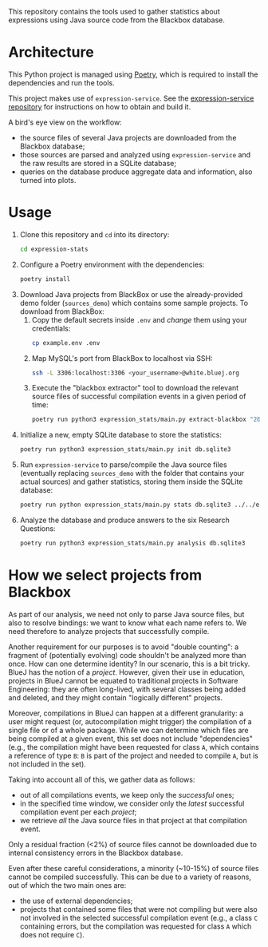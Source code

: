 This repository contains the tools used to gather statistics about expressions using Java source code from the Blackbox database.

# Architecture

This Python project is managed using [Poetry](https://python-poetry.org/),
which is required to install the dependencies and run the tools.

This project makes use of `expression-service`. See the [expression-service repository](https://github.com/LuCEresearchlab/expression-service/) for instructions on how to obtain and build it.

A bird's eye view on the workflow:

- the source files of several Java projects are downloaded from the Blackbox database;
- those sources are parsed and analyzed using `expression-service` and the raw results are stored in a SQLite database;
- queries on the database produce aggregate data and information, also turned into plots.

# Usage

1. Clone this repository and `cd` into its directory:
    ```sh
    cd expression-stats
    ```
1. Configure a Poetry environment with the dependencies:
    ```sh
    poetry install
    ```
1. Download Java projects from BlackBox or use the already-provided demo folder (`sources_demo`) which contains some sample projects.
   To download from BlackBox:
    1. Copy the default secrets inside `.env` and *change* them using your credentials:
        ```sh
        cp example.env .env
        ```
    1. Map MySQL's port from BlackBox to localhost via SSH:
        ```sh
        ssh -L 3306:localhost:3306 <your_username>@white.bluej.org
        ```
    1. Execute the "blackbox extractor" tool to download the relevant source files of successful compilation events in a given period of time:
        ```sh
        poetry run python3 expression_stats/main.py extract-blackbox "2022-05-01 00:00:00" "2022-05-02 00:00:00" sources
        ```
1. Initialize a new, empty SQLite database to store the statistics:
    ```sh
    poetry run python3 expression_stats/main.py init db.sqlite3
    ```
1. Run `expression-service` to parse/compile the Java source files (eventually replacing `sources_demo` with the folder that contains your actual sources) and gather statistics, storing them inside the SQLite database:
    ```sh
    poetry run python expression_stats/main.py stats db.sqlite3 ../../expression-service/bazel-bin/cli sources_demo
    ```
1. Analyze the database and produce answers to the six Research Questions:
    ```sh
    poetry run python3 expression_stats/main.py analysis db.sqlite3
    ```

# How we select projects from Blackbox

As part of our analysis, we need not only to parse Java source files, but also to resolve bindings: we want to know what each name refers to. We need therefore to analyze projects that successfully compile.

Another requirement for our purposes is to avoid "double counting": a fragment of (potentially evolving) code shouldn't be analyzed more than once. How can one determine identity? In our scenario, this is a bit tricky. BlueJ has the notion of a _project_. However, given their use in education, projects in BlueJ cannot be equated to traditional projects in Software Engineering: they are often long-lived, with several classes being added and deleted, and they might contain "logically different" projects. 

Moreover, compilations in BlueJ can happen at a different granularity: a user might request (or, autocompilation might trigger) the compilation of a single file or of a whole package. While we can determine which files are being compiled at a given event, this set does not include "dependencies" (e.g., the compilation might have been requested for class `A`, which contains a reference of type `B`: `B` is part of the project and needed to compile `A`, but is not included in the set).

Taking into account all of this, we gather data as follows:

- out of all compilations events, we keep only the _successful_ ones;
- in the specified time window, we consider only the _latest_ successful compilation event per each _project_;
- we retrieve _all_ the Java source files in that project at that compilation event.

Only a residual fraction (<2%) of source files cannot be downloaded due to internal consistency errors in the Blackbox database.

Even after these careful considerations, a minority (~10-15%) of source files cannot be compiled successfully. This can be due to a variety of reasons, out of which the two main ones are:

- the use of external dependencies;
- projects that contained some files that were not compiling but were also not involved in the selected successful compilation event (e.g., a class `C` containing errors, but the compilation was requested for class `A` which does not require `C`).
